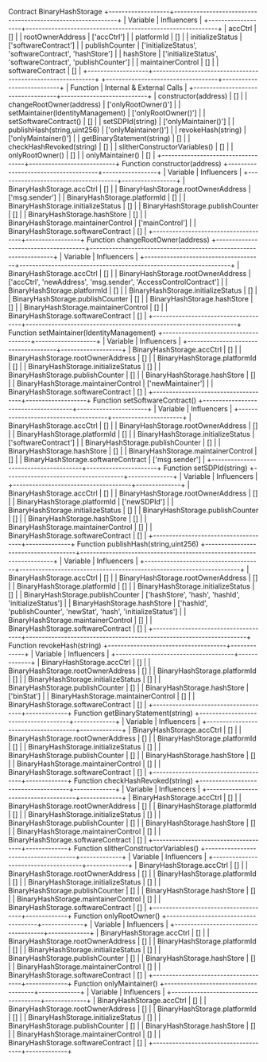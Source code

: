 Contract BinaryHashStorage
+-------------------+------------------------------------------------------------+
|      Variable     |                        Influencers                         |
+-------------------+------------------------------------------------------------+
|      accCtrl      |                             []                             |
|  rootOwnerAddress |                        ['accCtrl']                         |
|     platformId    |                             []                             |
|  initializeStatus |                    ['softwareContract']                    |
|   publishCounter  |   ['initializeStatus', 'softwareContract', 'hashStore']    |
|     hashStore     | ['initializeStatus', 'softwareContract', 'publishCounter'] |
| maintainerControl |                             []                             |
|  softwareContract |                             []                             |
+-------------------+------------------------------------------------------------+
+-----------------------------------+---------------------------+
|              Function             | Internal & External Calls |
+-----------------------------------+---------------------------+
|        constructor(address)       |             []            |
|      changeRootOwner(address)     |    ['onlyRootOwner()']    |
| setMaintainer(IdentityManagement) |    ['onlyRootOwner()']    |
|       setSoftwareContract()       |             []            |
|          setSDPId(string)         |    ['onlyMaintainer()']   |
|    publishHash(string,uint256)    |    ['onlyMaintainer()']   |
|         revokeHash(string)        |    ['onlyMaintainer()']   |
|     getBinaryStatement(string)    |             []            |
|      checkHashRevoked(string)     |             []            |
|   slitherConstructorVariables()   |             []            |
|          onlyRootOwner()          |             []            |
|          onlyMaintainer()         |             []            |
+-----------------------------------+---------------------------+
Function constructor(address)
+-------------------------------------+-----------------+
|               Variable              |   Influencers   |
+-------------------------------------+-----------------+
|      BinaryHashStorage.accCtrl      |        []       |
|  BinaryHashStorage.rootOwnerAddress |  ['msg.sender'] |
|     BinaryHashStorage.platformId    |        []       |
|  BinaryHashStorage.initializeStatus |        []       |
|   BinaryHashStorage.publishCounter  |        []       |
|     BinaryHashStorage.hashStore     |        []       |
| BinaryHashStorage.maintainerControl | ['mainControl'] |
|  BinaryHashStorage.softwareContract |        []       |
+-------------------------------------+-----------------+
Function changeRootOwner(address)
+-------------------------------------+------------------------------------------------------------------+
|               Variable              |                           Influencers                            |
+-------------------------------------+------------------------------------------------------------------+
|      BinaryHashStorage.accCtrl      |                                []                                |
|  BinaryHashStorage.rootOwnerAddress | ['accCtrl', 'newAddress', 'msg.sender', 'AccessControlContract'] |
|     BinaryHashStorage.platformId    |                                []                                |
|  BinaryHashStorage.initializeStatus |                                []                                |
|   BinaryHashStorage.publishCounter  |                                []                                |
|     BinaryHashStorage.hashStore     |                                []                                |
| BinaryHashStorage.maintainerControl |                                []                                |
|  BinaryHashStorage.softwareContract |                                []                                |
+-------------------------------------+------------------------------------------------------------------+
Function setMaintainer(IdentityManagement)
+-------------------------------------+-------------------+
|               Variable              |    Influencers    |
+-------------------------------------+-------------------+
|      BinaryHashStorage.accCtrl      |         []        |
|  BinaryHashStorage.rootOwnerAddress |         []        |
|     BinaryHashStorage.platformId    |         []        |
|  BinaryHashStorage.initializeStatus |         []        |
|   BinaryHashStorage.publishCounter  |         []        |
|     BinaryHashStorage.hashStore     |         []        |
| BinaryHashStorage.maintainerControl | ['newMaintainer'] |
|  BinaryHashStorage.softwareContract |         []        |
+-------------------------------------+-------------------+
Function setSoftwareContract()
+-------------------------------------+----------------------+
|               Variable              |     Influencers      |
+-------------------------------------+----------------------+
|      BinaryHashStorage.accCtrl      |          []          |
|  BinaryHashStorage.rootOwnerAddress |          []          |
|     BinaryHashStorage.platformId    |          []          |
|  BinaryHashStorage.initializeStatus | ['softwareContract'] |
|   BinaryHashStorage.publishCounter  |          []          |
|     BinaryHashStorage.hashStore     |          []          |
| BinaryHashStorage.maintainerControl |          []          |
|  BinaryHashStorage.softwareContract |    ['msg.sender']    |
+-------------------------------------+----------------------+
Function setSDPId(string)
+-------------------------------------+--------------+
|               Variable              | Influencers  |
+-------------------------------------+--------------+
|      BinaryHashStorage.accCtrl      |      []      |
|  BinaryHashStorage.rootOwnerAddress |      []      |
|     BinaryHashStorage.platformId    | ['newSDPId'] |
|  BinaryHashStorage.initializeStatus |      []      |
|   BinaryHashStorage.publishCounter  |      []      |
|     BinaryHashStorage.hashStore     |      []      |
| BinaryHashStorage.maintainerControl |      []      |
|  BinaryHashStorage.softwareContract |      []      |
+-------------------------------------+--------------+
Function publishHash(string,uint256)
+-------------------------------------+---------------------------------------------------------------------+
|               Variable              |                             Influencers                             |
+-------------------------------------+---------------------------------------------------------------------+
|      BinaryHashStorage.accCtrl      |                                  []                                 |
|  BinaryHashStorage.rootOwnerAddress |                                  []                                 |
|     BinaryHashStorage.platformId    |                                  []                                 |
|  BinaryHashStorage.initializeStatus |                                  []                                 |
|   BinaryHashStorage.publishCounter  |         ['hashStore', 'hash', 'hashId', 'initializeStatus']         |
|     BinaryHashStorage.hashStore     | ['hashId', 'publishCounter', 'newStat', 'hash', 'initializeStatus'] |
| BinaryHashStorage.maintainerControl |                                  []                                 |
|  BinaryHashStorage.softwareContract |                                  []                                 |
+-------------------------------------+---------------------------------------------------------------------+
Function revokeHash(string)
+-------------------------------------+-------------+
|               Variable              | Influencers |
+-------------------------------------+-------------+
|      BinaryHashStorage.accCtrl      |      []     |
|  BinaryHashStorage.rootOwnerAddress |      []     |
|     BinaryHashStorage.platformId    |      []     |
|  BinaryHashStorage.initializeStatus |      []     |
|   BinaryHashStorage.publishCounter  |      []     |
|     BinaryHashStorage.hashStore     | ['binStat'] |
| BinaryHashStorage.maintainerControl |      []     |
|  BinaryHashStorage.softwareContract |      []     |
+-------------------------------------+-------------+
Function getBinaryStatement(string)
+-------------------------------------+-------------+
|               Variable              | Influencers |
+-------------------------------------+-------------+
|      BinaryHashStorage.accCtrl      |      []     |
|  BinaryHashStorage.rootOwnerAddress |      []     |
|     BinaryHashStorage.platformId    |      []     |
|  BinaryHashStorage.initializeStatus |      []     |
|   BinaryHashStorage.publishCounter  |      []     |
|     BinaryHashStorage.hashStore     |      []     |
| BinaryHashStorage.maintainerControl |      []     |
|  BinaryHashStorage.softwareContract |      []     |
+-------------------------------------+-------------+
Function checkHashRevoked(string)
+-------------------------------------+-------------+
|               Variable              | Influencers |
+-------------------------------------+-------------+
|      BinaryHashStorage.accCtrl      |      []     |
|  BinaryHashStorage.rootOwnerAddress |      []     |
|     BinaryHashStorage.platformId    |      []     |
|  BinaryHashStorage.initializeStatus |      []     |
|   BinaryHashStorage.publishCounter  |      []     |
|     BinaryHashStorage.hashStore     |      []     |
| BinaryHashStorage.maintainerControl |      []     |
|  BinaryHashStorage.softwareContract |      []     |
+-------------------------------------+-------------+
Function slitherConstructorVariables()
+-------------------------------------+-------------+
|               Variable              | Influencers |
+-------------------------------------+-------------+
|      BinaryHashStorage.accCtrl      |      []     |
|  BinaryHashStorage.rootOwnerAddress |      []     |
|     BinaryHashStorage.platformId    |      []     |
|  BinaryHashStorage.initializeStatus |      []     |
|   BinaryHashStorage.publishCounter  |      []     |
|     BinaryHashStorage.hashStore     |      []     |
| BinaryHashStorage.maintainerControl |      []     |
|  BinaryHashStorage.softwareContract |      []     |
+-------------------------------------+-------------+
Function onlyRootOwner()
+-------------------------------------+-------------+
|               Variable              | Influencers |
+-------------------------------------+-------------+
|      BinaryHashStorage.accCtrl      |      []     |
|  BinaryHashStorage.rootOwnerAddress |      []     |
|     BinaryHashStorage.platformId    |      []     |
|  BinaryHashStorage.initializeStatus |      []     |
|   BinaryHashStorage.publishCounter  |      []     |
|     BinaryHashStorage.hashStore     |      []     |
| BinaryHashStorage.maintainerControl |      []     |
|  BinaryHashStorage.softwareContract |      []     |
+-------------------------------------+-------------+
Function onlyMaintainer()
+-------------------------------------+-------------+
|               Variable              | Influencers |
+-------------------------------------+-------------+
|      BinaryHashStorage.accCtrl      |      []     |
|  BinaryHashStorage.rootOwnerAddress |      []     |
|     BinaryHashStorage.platformId    |      []     |
|  BinaryHashStorage.initializeStatus |      []     |
|   BinaryHashStorage.publishCounter  |      []     |
|     BinaryHashStorage.hashStore     |      []     |
| BinaryHashStorage.maintainerControl |      []     |
|  BinaryHashStorage.softwareContract |      []     |
+-------------------------------------+-------------+
